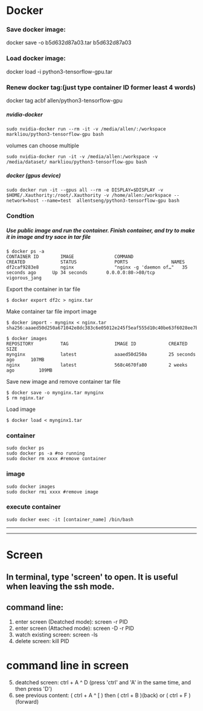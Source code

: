 # Docker

### Save docker image:  
docker save -o b5d632d87a03.tar b5d632d87a03  
### Load docker image:  
docker load -i python3-tensorflow-gpu.tar  
### Renew docker tag:(just type container ID former least 4 words)  
docker tag acbf allen/python3-tensorflow-gpu


##### nvidia-docker
```
sudo nvidia-docker run --rm -it -v /media/allen/:/workspace markliou/python3-tensorflow-gpu bash  
```
volumes can choose multiple
```
sudo nvidia-docker run -it -v /media/allen:/workspace -v /media/dataset/ markliou/python3-tensorflow-gpu bash  
```
##### docker (gpus device)
```
sudo docker run -it --gpus all --rm -e DISPLAY=$DISPLAY -v $HOME/.Xauthority:/root/.Xauthority -v /home/allen:/workspace --network=host --name=test  allentseng/python3-tensorflow-gpu bash  
```
  
  
  
### Condtion  
##### Use public image and run the container. Finish container, and try to make it in image and try sace in tar file  
```
$ docker ps -a
CONTAINER ID        IMAGE               COMMAND                  CREATED             STATUS              PORTS                NAMES
df2caf9283e8        nginx               "nginx -g 'daemon of…"   35 seconds ago      Up 34 seconds       0.0.0.0:80->80/tcp   vigorous_jang
```
Export the container in tar file  
```
$ docker export df2c > nginx.tar
```
Make container tar file import image  
```
$ docker import - mynginx < nginx.tar
sha256:aaaed50d250a671042e8dc383c6e05012e245f5eaf555d10c40be63f6028ee7b
```
```
$ docker images
REPOSITORY          TAG                 IMAGE ID            CREATED             SIZE
mynginx             latest              aaaed50d250a        25 seconds ago      107MB
nginx               latest              568c4670fa80        2 weeks ago         109MB
```
Save new image and remove container tar file  
```
$ docker save -o mynginx.tar mynginx
$ rm nginx.tar
```
Load image  
```
$ docker load < mynginx1.tar
```

### container 
```
sudo docker ps
sudo docker ps -a #no running  
sudo docker rm xxxx #remove container  
```  
### image  
```
sudo docker images  
sudo docker rmi xxxx #remove image  
```  
### execute container  
```
sudo docker exec -it [container_name] /bin/bash  
```  
 
 
  

---  
---  
# Screen
## In terminal, type 'screen' to open. It is useful when leaving the ssh mode.  
## command line:  
1. enter screen (Deatched mode): screen -r PID  
2. enter screen (Attached mode): screen -D -r PID  
3. watch existing screen: screen -ls  
4. delete screen: kill PID  
  
# command line in screen  
5. deatched screen: ctrl + A ^ D (press 'ctrl' and 'A' in the same time, and then press 'D')  
6. see previous content: ( ctrl + A ^ [ ) then ( ctrl + B )(back) or ( ctrl + F )(forward)  



